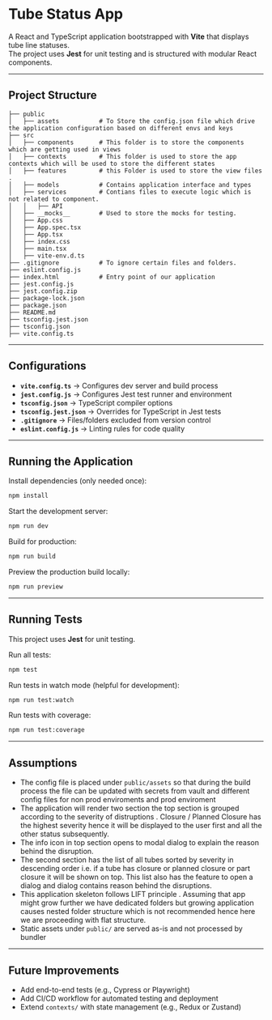 # Tube Status App

A React and TypeScript application bootstrapped with **Vite** that displays tube line statuses.  
The project uses **Jest** for unit testing and is structured with modular React components.

---

## Project Structure

```
├── public
│   ├── assets           # To Store the config.json file which drive the application configuration based on different envs and keys
├── src
│   ├── components       # This folder is to store the components which are getting used in views
│   ├── contexts         # This folder is used to store the app contexts which will be used to store the different states
│   ├── features         # this Folder is used to store the view files .
│   ├── models           # Contains application interface and types 
│   ├── services         # Contians files to execute logic which is not related to component.
│   │   ├── API
│   ├── __mocks__        # Used to store the mocks for testing. 
│   ├── App.css
│   ├── App.spec.tsx
│   ├── App.tsx
│   ├── index.css     
│   ├── main.tsx
│   ├── vite-env.d.ts
├── .gitignore           # To ignore certain files and folders. 
├── eslint.config.js
├── index.html           # Entry point of our application 
├── jest.config.js
├── jest.config.zip
├── package-lock.json
├── package.json
├── README.md
├── tsconfig.jest.json
├── tsconfig.json
├── vite.config.ts

```

---

## Configurations

- **`vite.config.ts`** → Configures dev server and build process  
- **`jest.config.js`** → Configures Jest test runner and environment  
- **`tsconfig.json`** → TypeScript compiler options  
- **`tsconfig.jest.json`** → Overrides for TypeScript in Jest tests  
- **`.gitignore`** → Files/folders excluded from version control  
- **`eslint.config.js`** → Linting rules for code quality  

---

## Running the Application

Install dependencies (only needed once):

```bash
npm install
```

Start the development server:

```bash
npm run dev
```

Build for production:

```bash
npm run build
```

Preview the production build locally:

```bash
npm run preview
```

---

## Running Tests

This project uses **Jest** for unit testing.

Run all tests:

```bash
npm test
```

Run tests in watch mode (helpful for development):

```bash
npm run test:watch
```

Run tests with coverage:

```bash
npm run test:coverage
```

---

## Assumptions
- The config file is placed under `public/assets` so that during the build process the file can be updated with secrets from vault and different config files for non  prod enviroments and prod enviroment
- The application will render two section the top section is grouped according to the severity of distruptions . Closure / Planned Closure has the highest severity hence it will be displayed to the user first and all the other status subsequently.
- The info icon in top section opens to modal dialog to explain the reason behind the disruption.
- The second section has the list of all tubes sorted by severity in descending order i.e. if a tube has closure or planned closure  or part closure it will be shown on top. This list also has the feature to open a dialog and dialog contains reason behind the disruptions.
- This application skeleton follows LIFT  principle . Assuming that app might grow further we have dedicated folders but growing application causes nested folder structure which is not recommended hence here we are proceeding with flat structure.   
- Static assets under `public/` are served as-is and not processed by bundler  

---

## Future Improvements

- Add end-to-end tests (e.g., Cypress or Playwright)  
- Add CI/CD workflow for automated testing and deployment  
- Extend `contexts/` with state management (e.g., Redux or Zustand)  
